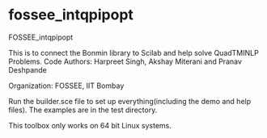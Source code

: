 # fossee_intqpipopt
FOSSEE_intqpipopt

This is to connect the Bonmin library to Scilab and help solve QuadTMINLP Problems.
Code Authors: Harpreet Singh, Akshay Miterani and Pranav Deshpande

Organization: FOSSEE, IIT Bombay

Run the builder.sce file to set up everything(including the demo and help files). The examples are in the test directory.

This toolbox only works on 64 bit Linux systems.

